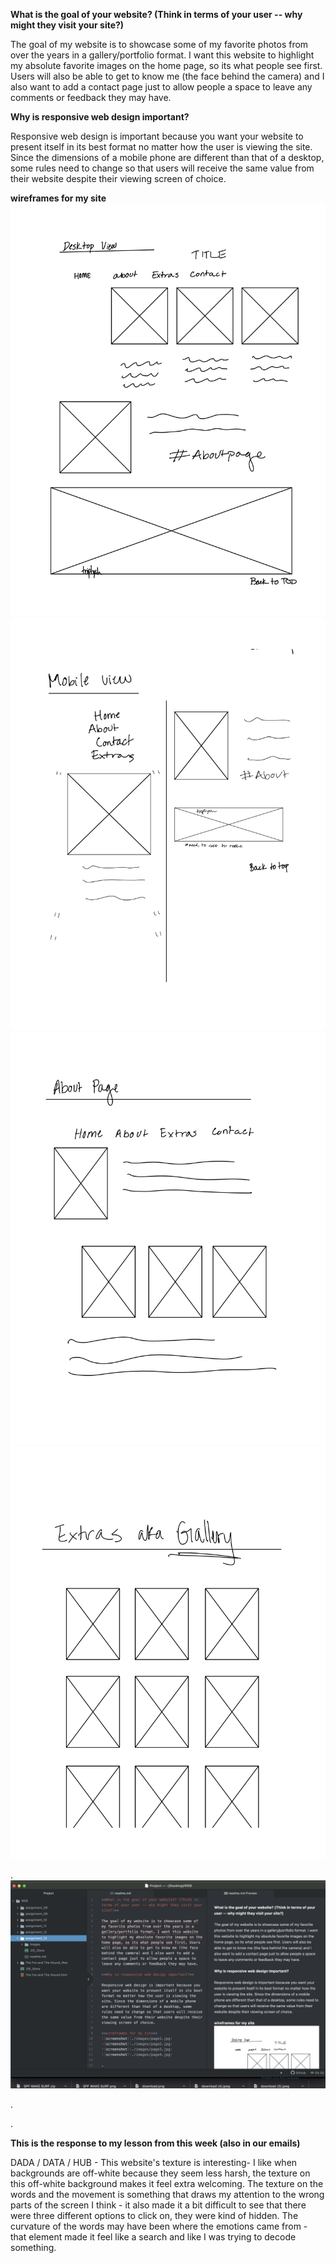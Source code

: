 **What is the goal of your website? (Think in terms of your user -- why might they visit your site?)**

The goal of my website is to showcase some of my favorite photos from over the years in a gallery/portfolio format. I want this website to highlight my absolute favorite images on the home page, so its what people see first. Users will also be able to get to know me (the face behind the camera) and I also want to add a contact page just to allow people a space to leave any comments or feedback they may have.

**Why is responsive web design important?**

Responsive web design is important because you want your website to present itself in its best format no matter how the user is viewing the site. Since the dimensions of a mobile phone are different than that of a desktop, some rules need to change so that users will receive the same value from their website despite their viewing screen of choice.

**wireframes for my site**
![screenshot](./images/page1.jpg)
![screenshot](./images/page2.jpg)
![screenshot](./images/page3.jpg)
![screenshot](./images/page4.jpg)

.
![screenshot](./images/assignment_13_screenshot.png)

.

.


**This is the response to my lesson from this week (also in our emails)**

DADA / DATA / HUB - This website's texture is interesting- I like when backgrounds are off-white because they seem less harsh, the texture on this off-white background makes it feel extra welcoming. The texture on the words and the movement is something that draws my attention to the wrong parts of the screen I think - it also made it a bit difficult to see that there were three different options to click on, they were kind of hidden. The curvature of the words may have been where the emotions came from - that element made it feel like a search and like I was trying to decode something.

